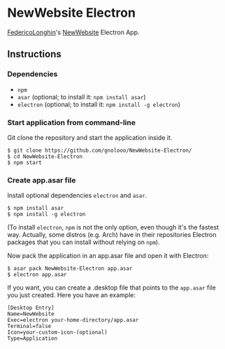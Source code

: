 # NewWebsite Electron
[FedericoLonghin](https://www.github.com/FedericoLonghin)'s [NewWebsite](https://github.com/FedericoLonghin/newWebsite) Electron App.

## Instructions
### Dependencies
* ```npm```
* ```asar``` (optional; to install it: ```npm install asar```)
* ```electron``` (optional; to install it: ```npm install -g electron```)

### Start application from command-line
Git clone the repository and start the application inside it.
```
$ git clone https://github.com/gnolooo/NewWebsite-Electron/
$ cd NewWebsite-Electron
$ npm start
```
### Create app.asar file
Install optional dependencies ```electron``` and ```asar```.
```
$ npm install asar
$ npm install -g electron
```
(To install ```electron```, ```npm``` is not the only option, even though it's the fastest way. Actually, some distros (e.g. Arch) have in their repositories Electron packages that you can install without relying on ```npm```).

Now pack the application in an app.asar file and open it with Electron:
```
$ asar pack NewWebsite-Electron app.asar
$ electron app.asar
```
If you want, you can create a .desktop file that points to the ```app.asar``` file you just created. Here you have an example:
```
[Desktop Entry]
Name=NewWebsite
Exec=electron your-home-directory/app.asar
Terminal=false
Icon=your-custom-icon-(optional)
Type=Application
```
